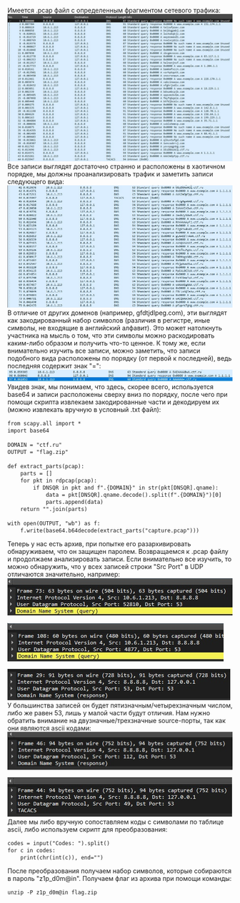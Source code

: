Имеется .pcap файл с определенным фрагментом сетевого трафика:
![1](https://github.com/dhxgc/as25-writeups/blob/main/dns_zip_ctf/img/1.jpg?raw=true)
Все записи выглядят достаточно странно и расположены в хаотичном порядке, мы должны проанализировать трафик и заметить записи следующего вида:
![2](https://github.com/dhxgc/as25-writeups/blob/main/dns_zip_ctf/img/2.jpg?raw=true)
В отличие от других доменов (например, gfdtjdlpeg.com), эти выглядят как закодированный набор символов (различия в регистре, иные символы, не входящие в английский алфавит). Это может натолкнуть участника на мысль о том, что эти символы можно раскодировать каким-либо образом и получить что-то ценное. К тому же, если внимательно изучить все записи, можно заметить, что записи подобного вида расположены по порядку (от первой к последней), ведь последняя содержит знак "=":
![3](https://github.com/dhxgc/as25-writeups/blob/main/dns_zip_ctf/img/3.jpg?raw=true)
Увидев знак, мы понимаем, что здесь, скорее всего, используется base64 и записи расположены сверху вниз по порядку, после чего при помощи скрипта извлекаем закодированные части и декодируем их (можно извлекать вручную в условный .txt файл):
```
from scapy.all import *
import base64

DOMAIN = "ctf.ru"
OUTPUT = "flag.zip"

def extract_parts(pcap):
    parts = []
    for pkt in rdpcap(pcap):
        if DNSQR in pkt and f".{DOMAIN}" in str(pkt[DNSQR].qname):
            data = pkt[DNSQR].qname.decode().split(f".{DOMAIN}")[0]
            parts.append(data)
    return "".join(parts)

with open(OUTPUT, "wb") as f:
    f.write(base64.b64decode(extract_parts("capture.pcap")))
```
Теперь у нас есть архив, при попытке его разархивировать обнаруживаем, что он защищен паролем. Возвращаемся к .pcap файлу и продолжаем анализировать записи. Если внимательно все изучить, то можно обнаружить, что у всех записей строки "Src Port" в UDP отличаются значительно, например:
![4](https://github.com/dhxgc/as25-writeups/blob/main/dns_zip_ctf/img/4.jpg?raw=true)

![5](https://github.com/dhxgc/as25-writeups/blob/main/dns_zip_ctf/img/5.jpg?raw=true)

![6](https://github.com/dhxgc/as25-writeups/blob/main/dns_zip_ctf/img/6.jpg?raw=true)
У большинства записей он будет пятизначным/четырехзначным числом, либо же равен 53, лишь у малой части будут отличия. Нам нужно обратить внимание на двузначные/трехзначные source-порты, так как они являются ascii кодами:
![7](https://github.com/dhxgc/as25-writeups/blob/main/dns_zip_ctf/img/7.jpg?raw=true)

![8](https://github.com/dhxgc/as25-writeups/blob/main/dns_zip_ctf/img/8.jpg?raw=true)
Далее мы либо вручную сопоставляем коды с символами по таблице ascii, либо используем скрипт для преобразования:
```
codes = input("Codes: ").split()
for c in codes:
    print(chr(int(c)), end="")
```
После преобразования получаем набор символов, которые собираются в пароль "z1p_d0m@in". Получаем флаг из архива при помощи команды:
```
unzip -P z1p_d0m@in flag.zip
```
